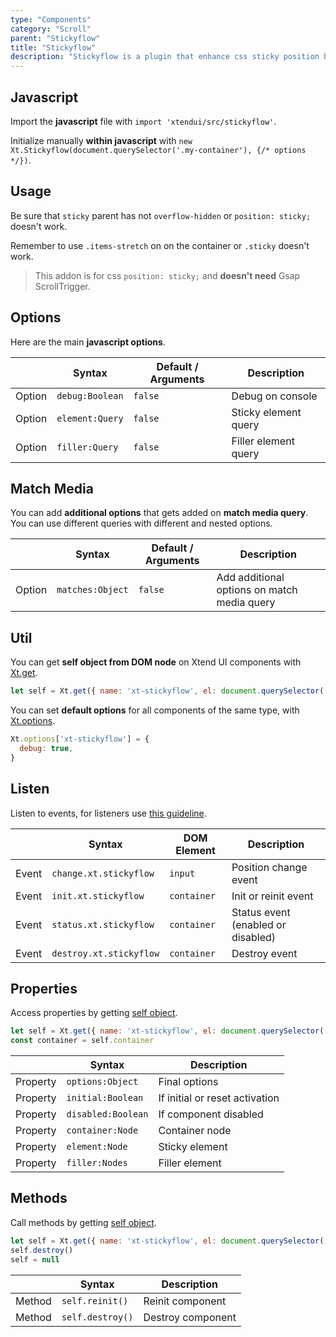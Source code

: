 ```yaml
---
type: "Components"
category: "Scroll"
parent: "Stickyflow"
title: "Stickyflow"
description: "Stickyflow is a plugin that enhance css sticky position by making it scroll the content also if overflowing the window."
---
```


## Javascript

Import the **javascript** file with `import 'xtendui/src/stickyflow'`.

Initialize manually **within javascript** with `new Xt.Stickyflow(document.querySelector('.my-container'), {/* options */})`.

## Usage

Be sure that `sticky` parent has not `overflow-hidden` or `position: sticky;` doesn't work.

Remember to use `.items-stretch` on on the container or `.sticky` doesn't work.

> This addon is for css `position: sticky;` and **doesn't need** Gsap ScrollTrigger.

<demo>
  <div class="gatsby_demo_item" data-iframe="demos/components/stickyflow/usage">
  </div>
</demo>

## Options
 
Here are the main **javascript options**.

<div class="xt-overflow-sub overflow-y-hidden overflow-x-scroll my-5 xt-my-auto w-full">

|                         | Syntax                                    | Default / Arguments                       | Description                   |
| ----------------------- | ----------------------------------------- | ----------------------------- | ----------------------------- |
| Option                    | `debug:Boolean`                          | `false`        | Debug on console            |
| Option                    | `element:Query`                          | `false`        | Sticky element query            |
| Option                    | `filler:Query`                          | `false`        | Filler element query            |

</div>

## Match Media

You can add **additional options** that gets added on **match media query**. You can use different queries with different and nested options.

<div class="xt-overflow-sub overflow-y-hidden overflow-x-scroll my-5 xt-my-auto w-full">

|                         | Syntax                                    | Default / Arguments                       | Description                   |
| ----------------------- | ----------------------------------------- | ----------------------------- | ----------------------------- |
| Option                  | `matches:Object`                              | `false`                     | Add additional options on match media query           |

</div>

## Util

You can get **self object from DOM node** on Xtend UI components with [Xt.get](/components/global/javascript#xt-get).

```js
let self = Xt.get({ name: 'xt-stickyflow', el: document.querySelector('.my-container') })
```

You can set **default options** for all components of the same type, with [Xt.options](/components/global/javascript#xt-options).

```js
Xt.options['xt-stickyflow'] = {
  debug: true,
}
```

## Listen

Listen to events, for listeners use [this guideline](/components/global/javascript#listeners).

<div class="xt-overflow-sub overflow-y-hidden overflow-x-scroll my-5 xt-my-auto w-full">

|                         | Syntax                                    | DOM Element                    | Description                   |
| ----------------------- | ----------------------------------------- | ----------------------------- | ----------------------------- |
| Event                   | `change.xt.stickyflow`                        | `input` | Position change event             |
| Event                   | `init.xt.stickyflow`           | `container` | Init or reinit event             |
| Event                   | `status.xt.stickyflow`           | `container` | Status event (enabled or disabled)             |
| Event                   | `destroy.xt.stickyflow`           | `container` | Destroy event             |

</div>

## Properties

Access properties by getting [self object](/components/global/javascript#xt-get).

```js
let self = Xt.get({ name: 'xt-stickyflow', el: document.querySelector('.my-container') })
const container = self.container
```

<div class="xt-overflow-sub overflow-y-hidden overflow-x-scroll my-5 xt-my-auto w-full">

|                         | Syntax                                   | Description                   |
| ----------------------- | ---------------------------------------- | ----------------------------- |
| Property                   | `options:Object`       | Final options             |
| Property                   | `initial:Boolean`       | If initial or reset activation             |
| Property                   | `disabled:Boolean`       | If component disabled            |
| Property                   | `container:Node`       | Container node             |
| Property                   | `element:Node`       | Sticky element             |
| Property                   | `filler:Nodes`       | Filler element             |

</div>

## Methods

Call methods by getting [self object](/components/global/javascript#xt-get).

```js
let self = Xt.get({ name: 'xt-stickyflow', el: document.querySelector('.my-container') })
self.destroy()
self = null
```

<div class="xt-overflow-sub overflow-y-hidden overflow-x-scroll my-5 xt-my-auto w-full">

|                         | Syntax                                    | Description                   |
| ----------------------- | ----------------------------------------- | ----------------------------- |
| Method                  | `self.reinit()`       | Reinit component             |
| Method                  | `self.destroy()`              | Destroy component            |

</div>
